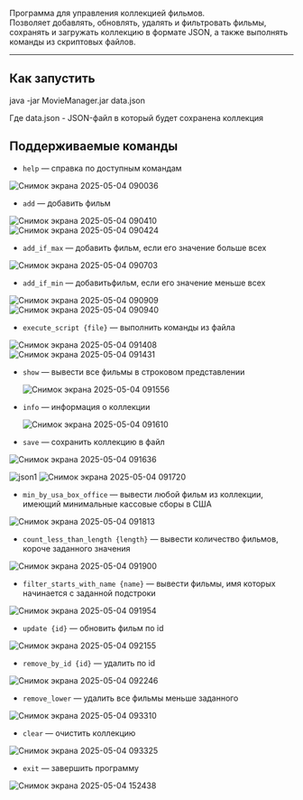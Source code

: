 Программа для управления коллекцией фильмов.  
Позволяет добавлять, обновлять, удалять и фильтровать фильмы, сохранять и загружать коллекцию в формате JSON, а также выполнять команды из скриптовых файлов.

---

##  Как запустить

java -jar MovieManager.jar data.json

Где data.json - JSON-файл в который будет сохранена коллекция

## Поддерживаемые команды

- `help` — справка по доступным командам
  
![Снимок экрана 2025-05-04 090036](https://github.com/user-attachments/assets/1b2c2a64-78ab-4d77-9e0e-ba189b0324fb)
- `add` — добавить фильм
  
![Снимок экрана 2025-05-04 090410](https://github.com/user-attachments/assets/5652e95c-dd82-4e23-a955-a5a9e325021a)
![Снимок экрана 2025-05-04 090424](https://github.com/user-attachments/assets/3eebcaca-948a-4fc4-aaac-6734ea5c1e0c)
- `add_if_max` — добавить фильм, если его значение больше всех
  
![Снимок экрана 2025-05-04 090703](https://github.com/user-attachments/assets/5e384acb-87ba-4866-8205-783496b931b5)
- `add_if_min` — добавитьфильм, если его значение меньше всех
  
![Снимок экрана 2025-05-04 090909](https://github.com/user-attachments/assets/621974ab-4c1d-443f-874b-4a02a934f42e)
![Снимок экрана 2025-05-04 090940](https://github.com/user-attachments/assets/c31b6321-254f-44ff-b638-2ae37d73292a)
- `execute_script {file}` — выполнить команды из файла
  
![Снимок экрана 2025-05-04 091408](https://github.com/user-attachments/assets/3f0549eb-20bd-4581-a4fb-c8d5bbf0e52f) ![Снимок экрана 2025-05-04 091431](https://github.com/user-attachments/assets/7aacdb0f-5fed-43cb-a1b3-eabc7bae9901)
- `show` — вывести все фильмы в строковом представлении
  
  ![Снимок экрана 2025-05-04 091556](https://github.com/user-attachments/assets/a9e5313b-04b7-4e55-8e89-202291a0ed2c)
- `info` — информация о коллекции

  ![Снимок экрана 2025-05-04 091610](https://github.com/user-attachments/assets/70ad6095-1446-44d1-a593-783b0205bae7)
- `save` — сохранить коллекцию в файл

![Снимок экрана 2025-05-04 091636](https://github.com/user-attachments/assets/f8e5b53f-9119-40c0-be0f-9338b0b1cc55)

![json1](https://github.com/user-attachments/assets/58411b46-9049-44f5-bd3a-ffc0127bfb3a) ![Снимок экрана 2025-05-04 091720](https://github.com/user-attachments/assets/ae773bb2-a9cc-40c7-bd09-4a9f5fcf19e1)
- `min_by_usa_box_office` — вывести любой фильм из коллекции, имеющий минимальные кассовые сборы в США
  
![Снимок экрана 2025-05-04 091813](https://github.com/user-attachments/assets/b6dcf4c1-d6e9-4761-8590-05b3d56d2d53)
- `count_less_than_length {length}` — вывести количество фильмов, короче заданного значения
  
![Снимок экрана 2025-05-04 091900](https://github.com/user-attachments/assets/1d603829-be42-49fb-a1de-54634280db6b)
- `filter_starts_with_name {name}` — вывести фильмы, имя которых начинается с заданной подстроки
  
![Снимок экрана 2025-05-04 091954](https://github.com/user-attachments/assets/5282b56a-e111-4aea-930c-68ba5eb8264a)
- `update {id}` — обновить фильм по id
  
![Снимок экрана 2025-05-04 092155](https://github.com/user-attachments/assets/43c37a55-0e82-4608-affc-9f74a4900e76)
- `remove_by_id {id}` — удалить по id

![Снимок экрана 2025-05-04 092246](https://github.com/user-attachments/assets/289fedff-6044-41e1-9329-011c4ba1998d)
- `remove_lower` — удалить все фильмы меньше заданного
  
![Снимок экрана 2025-05-04 093310](https://github.com/user-attachments/assets/cc342941-6e00-43f5-88aa-73418f4b8a87)
- `clear` — очистить коллекцию

![Снимок экрана 2025-05-04 093325](https://github.com/user-attachments/assets/4834d261-a90c-4bd5-a1c1-9899efe82e1d)
- `exit` — завершить программу

![Снимок экрана 2025-05-04 152438](https://github.com/user-attachments/assets/d8916798-3a90-439b-a91b-fe3b3d8706fe)
